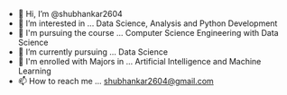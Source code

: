 - 👋 Hi, I’m @shubhankar2604
- 👀 I’m interested in ... Data Science, Analysis and Python Development
- 🏫 I'm pursuing the course ... Computer Science Engineering with Data Science
- 🌱 I’m currently pursuing ... Data Science
- 📑 I'm enrolled with Majors in ... Artificial Intelligence and Machine Learning
- 📫 How to reach me ... shubhankar2604@gmail.com

<!---
shubhankar2604/shubhankar2604 is a ✨ special ✨ repository because its `README.md` (this file) appears on your GitHub profile.
You can click the Preview link to take a look at your changes.
--->

